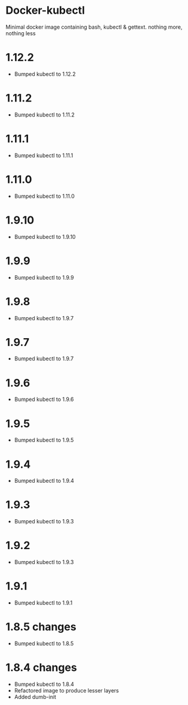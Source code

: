 # Docker-kubectl

Minimal docker image containing bash, kubectl & gettext. nothing more, nothing less

# 1.12.2

- Bumped kubectl to 1.12.2

# 1.11.2

- Bumped kubectl to 1.11.2

# 1.11.1

- Bumped kubectl to 1.11.1

# 1.11.0

- Bumped kubectl to 1.11.0

# 1.9.10

- Bumped kubectl to 1.9.10

# 1.9.9

- Bumped kubectl to 1.9.9

# 1.9.8

- Bumped kubectl to 1.9.7

# 1.9.7

- Bumped kubectl to 1.9.7

# 1.9.6

- Bumped kubectl to 1.9.6

# 1.9.5

- Bumped kubectl to 1.9.5

# 1.9.4

- Bumped kubectl to 1.9.4

# 1.9.3

- Bumped kubectl to 1.9.3

# 1.9.2

- Bumped kubectl to 1.9.3

# 1.9.1

- Bumped kubectl to 1.9.1

# 1.8.5 changes

- Bumped kubectl to 1.8.5

# 1.8.4 changes

- Bumped kubectl to 1.8.4  
- Refactored image to produce lesser layers  
- Added dumb-init
